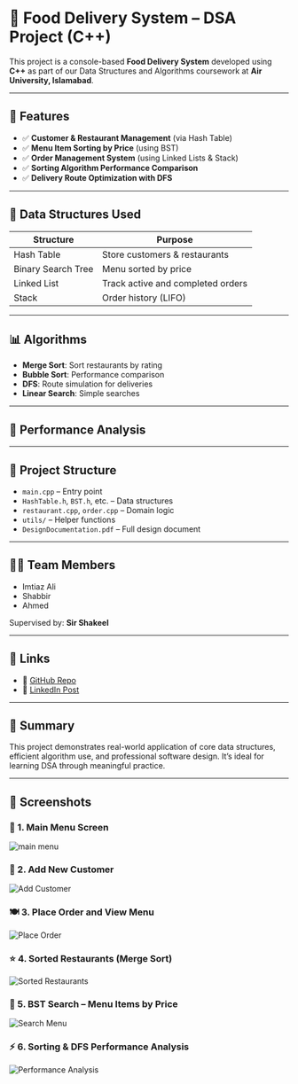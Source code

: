 # 🍔 Food Delivery System – DSA Project (C++)

This project is a console-based **Food Delivery System** developed using **C++** as part of our Data Structures and Algorithms coursework at **Air University, Islamabad**.

---

## 📌 Features

- ✅ **Customer & Restaurant Management** (via Hash Table)
- ✅ **Menu Item Sorting by Price** (using BST)
- ✅ **Order Management System** (using Linked Lists & Stack)
- ✅ **Sorting Algorithm Performance Comparison**
- ✅ **Delivery Route Optimization with DFS**

---

## 🔧 Data Structures Used

| Structure         | Purpose                                   |
|------------------|-------------------------------------------|
| Hash Table       | Store customers & restaurants             |
| Binary Search Tree | Menu sorted by price                    |
| Linked List       | Track active and completed orders        |
| Stack             | Order history (LIFO)                     |

---

## 📊 Algorithms

- **Merge Sort**: Sort restaurants by rating
- **Bubble Sort**: Performance comparison
- **DFS**: Route simulation for deliveries
- **Linear Search**: Simple searches

---

## 🔬 Performance Analysis


---

## 📁 Project Structure

- `main.cpp` – Entry point
- `HashTable.h`, `BST.h`, etc. – Data structures
- `restaurant.cpp`, `order.cpp` – Domain logic
- `utils/` – Helper functions
- `DesignDocumentation.pdf` – Full design document

---

## 👨‍💻 Team Members

- Imtiaz Ali  
- Shabbir  
- Ahmed

Supervised by: **Sir Shakeel**

---

## 🔗 Links

- 📁 [GitHub Repo](https://github.com/yourusername/food-delivery-system)
- 🔗 [LinkedIn Post](https://linkedin.com/posts/your-post-link)

---

## 📌 Summary

This project demonstrates real-world application of core data structures, efficient algorithm use, and professional software design. It’s ideal for learning DSA through meaningful practice.

---

## 📸 Screenshots

### 📌 1. Main Menu Screen
![main menu](https://github.com/user-attachments/assets/8d2d4391-b924-441e-8dd9-478bc46e7e2a)


### 👤 2. Add New Customer
![Add Customer](screenshots/add-customer.png)

### 🍽️ 3. Place Order and View Menu
![Place Order](screenshots/place-order.png)

### ⭐ 4. Sorted Restaurants (Merge Sort)
![Sorted Restaurants](screenshots/sorted-restaurants.png)

### 🍕 5. BST Search – Menu Items by Price
![Search Menu](screenshots/search-menu.png)

### ⚡ 6. Sorting & DFS Performance Analysis
![Performance Analysis](screenshots/performance.png)

